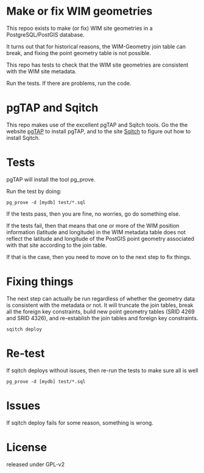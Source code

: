 # Make or fix WIM geometries

This repoo exists to make (or fix) WIM site geometries in a
PostgreSQL/PostGIS database.

It turns out that for historical reasons, the WIM-Geometry join table
can break, and fixing the point geometry table is not possible.

This repo has tests to check that the WIM site geometries are
consistent with the WIM site metadata.

Run the tests.  If there are problems, run the code.

# pgTAP and Sqitch

This repo makes use of the excellent pgTAP and Sqitch tools.  Go the
the website [pgTAP](http://pgtap.org/) to install pgTAP, and to the
site [Sqitch](http://sqitch.org/) to figure out how to install Sqitch.

# Tests

pgTAP will install the tool pg_prove.

Run the test by doing:

```
pg_prove -d [mydb] test/*.sql
```

If the tests pass, then you are fine, no worries, go do something
else.

If the tests fail, then that means that one or more of the WIM
position information (latitude and longitude) in the WIM metadata
table does not reflect the latitude and longitude of the PostGIS point
geometry associated with that site according to the join table.

If that is the case, then you need to move on to the next step to fix
things.

# Fixing things

The next step can actually be run regardless of whether the geometry
data is consistent with the metadata or not.  It will truncate the
join tables, break all the foreign key constraints,  build new
point geometry tables (SRID 4269 and SRID 4326), and re-establish the
join tables and foreign key constraints.

```
sqitch deploy
```

# Re-test

If sqitch deploys without issues, then re-run the tests to make sure
all is well

```
pg_prove -d [mydb] test/*.sql
```

# Issues

If sqitch deploy fails for some reason, something is wrong.

# License

released under GPL-v2
